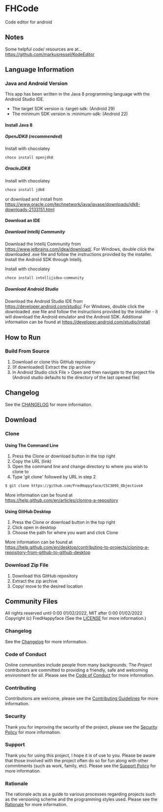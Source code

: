 
# FHCode

Code editor for android

## Notes

Some helpful code/ resources are at...
https://github.com/markusressel/KodeEditor


## Language Information

### Java and Android Version
This app has been written in the Java 8 programming language with the Android
Studio IDE.
- The target SDK version is :target-sdk: (Android 29)
- The minimum SDK version is :minimum-sdk: (Android 22)

#### Install Java 8
##### OpenJDK8 (recommended)
Install with chocolatey
```powershell
choco install openjdk8
```
##### OracleJDK8
Install with chocolatey
```powershell
choco install jdk8
```
or download and install from
<https://www.oracle.com/technetwork/java/javase/downloads/jdk8-downloads-2133151.html>

#### Download an IDE
##### Download Intellij Community
Download the Intellij Community from <https://www.jetbrains.com/idea/download/>.
For Windows, double click the downloaded .exe file and follow the instructions
provided by the installer. Install the Android SDK through Intellij.

Install with chocolatey
```powershell
choco install intellijidea-community
```

##### Download Android Studio
Download the Android Studio IDE from <https://developer.android.com/studio/>.
For Windows, double click the downloaded .exe file and follow the instructions
provided by the installer - it will download the Android emulator and the
Android SDK. Additional information can be found at
<https://developer.android.com/studio/install>

## How to Run
### Build From Source
1. Download or clone this GitHub repository
2. (If downloaded) Extract the zip archive
3. In Android Studio click File > Open and then navigate to the project file
(Android studio defaults to the directory of the last opened file)


## Changelog
See the [CHANGELOG](/CHANGELOG.md) for more information.



## Download
### Clone
#### Using The Command Line
1. Press the Clone or download button in the top right
2. Copy the URL (link)
3. Open the command line and change directory to where you wish to
clone to
4. Type 'git clone' followed by URL in step 2
```bash
$ git clone https://github.com/FredHappyface/CSC3095_Objective4
```

More information can be found at
<https://help.github.com/en/articles/cloning-a-repository>

#### Using GitHub Desktop
1. Press the Clone or download button in the top right
2. Click open in desktop
3. Choose the path for where you want and click Clone

More information can be found at
<https://help.github.com/en/desktop/contributing-to-projects/cloning-a-repository-from-github-to-github-desktop>

### Download Zip File

1. Download this GitHub repository
2. Extract the zip archive
3. Copy/ move to the desired location


## Community Files
All rights reserved until 0:00 01/02/2022, MIT after 0:00 01/02/2022
Copyright (c) FredHappyface
(See the [LICENSE](/LICENSE.md) for more information.)


### Changelog
See the [Changelog](/CHANGELOG.md) for more information.

### Code of Conduct
Online communities include people from many backgrounds. The *Project*
contributors are committed to providing a friendly, safe and welcoming
environment for all. Please see the
[Code of Conduct](https://github.com/FredHappyface/.github/blob/master/CODE_OF_CONDUCT.md)
 for more information.

### Contributing
Contributions are welcome, please see the
[Contributing Guidelines](https://github.com/FredHappyface/.github/blob/master/CONTRIBUTING.md)
for more information.

### Security
Thank you for improving the security of the project, please see the
[Security Policy](https://github.com/FredHappyface/.github/blob/master/SECURITY.md)
for more information.

### Support
Thank you for using this project, I hope it is of use to you. Please be aware that
those involved with the project often do so for fun along with other commitments
(such as work, family, etc). Please see the
[Support Policy](https://github.com/FredHappyface/.github/blob/master/SUPPORT.md)
for more information.

### Rationale
The rationale acts as a guide to various processes regarding projects such as
the versioning scheme and the programming styles used. Please see the
[Rationale](https://github.com/FredHappyface/.github/blob/master/RATIONALE.md)
for more information.